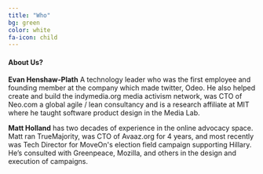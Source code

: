 ```yaml
---
title: "Who"
bg: green
color: white
fa-icon: child
---
```


#### About Us?

**Evan Henshaw-Plath** A technology leader who was the first employee and founding member at the company which made twitter, Odeo. He also helped create and build the indymedia.org media activism network, was CTO of Neo.com a global agile / lean consultancy and is a research affiliate at MIT where he taught software product design in the Media Lab.

**Matt Holland** has two decades of experience in the online advocacy space. Matt ran TrueMajority, was CTO of Avaaz.org for 4 years, and most recently was Tech Director for MoveOn's election field campaign supporting Hillary. He’s consulted with Greenpeace, Mozilla, and others in the design and execution of campaigns.

